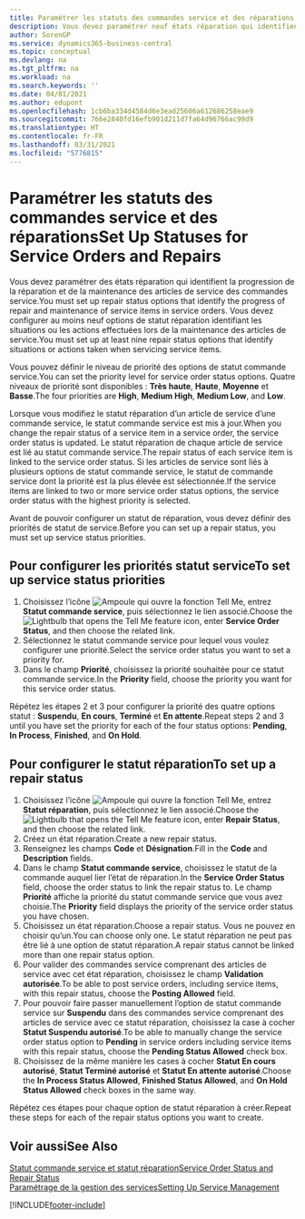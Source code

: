 ```yaml
---
title: Paramétrer les statuts des commandes service et des réparations | Microsoft Docs
description: Vous devez paramétrer neuf états réparation qui identifient la progression de la réparation et de la maintenance des articles de service des commandes service.
author: SorenGP
ms.service: dynamics365-business-central
ms.topic: conceptual
ms.devlang: na
ms.tgt_pltfrm: na
ms.workload: na
ms.search.keywords: ''
ms.date: 04/01/2021
ms.author: edupont
ms.openlocfilehash: 1cb6ba334d4584d6e3ead25606a612686258eae9
ms.sourcegitcommit: 766e2840fd16efb901d211d7fa64d96766ac99d9
ms.translationtype: HT
ms.contentlocale: fr-FR
ms.lasthandoff: 03/31/2021
ms.locfileid: "5776815"
---
```

# <a name="set-up-statuses-for-service-orders-and-repairs"></a><span data-ttu-id="0b75a-103">Paramétrer les statuts des commandes service et des réparations</span><span class="sxs-lookup"><span data-stu-id="0b75a-103">Set Up Statuses for Service Orders and Repairs</span></span>

<span data-ttu-id="0b75a-104">Vous devez paramétrer des états réparation qui identifient la progression de la réparation et de la maintenance des articles de service des commandes service.</span><span class="sxs-lookup"><span data-stu-id="0b75a-104">You must set up repair status options that identify the progress of repair and maintenance of service items in service orders.</span></span> <span data-ttu-id="0b75a-105">Vous devez configurer au moins neuf options de statut réparation identifiant les situations ou les actions effectuées lors de la maintenance des articles de service.</span><span class="sxs-lookup"><span data-stu-id="0b75a-105">You must set up at least nine repair status options that identify situations or actions taken when servicing service items.</span></span>  

<span data-ttu-id="0b75a-106">Vous pouvez définir le niveau de priorité des options de statut commande service.</span><span class="sxs-lookup"><span data-stu-id="0b75a-106">You can set the priority level for service order status options.</span></span> <span data-ttu-id="0b75a-107">Quatre niveaux de priorité sont disponibles : **Très haute**, **Haute**, **Moyenne** et **Basse**.</span><span class="sxs-lookup"><span data-stu-id="0b75a-107">The four priorities are **High**, **Medium High**, **Medium Low**, and **Low**.</span></span>  

<span data-ttu-id="0b75a-108">Lorsque vous modifiez le statut réparation d’un article de service d’une commande service, le statut commande service est mis à jour.</span><span class="sxs-lookup"><span data-stu-id="0b75a-108">When you change the repair status of a service item in a service order, the service order status is updated.</span></span> <span data-ttu-id="0b75a-109">Le statut réparation de chaque article de service est lié au statut commande service.</span><span class="sxs-lookup"><span data-stu-id="0b75a-109">The repair status of each service item is linked to the service order status.</span></span> <span data-ttu-id="0b75a-110">Si les articles de service sont liés à plusieurs options de statut commande service, le statut de commande service dont la priorité est la plus élevée est sélectionnée.</span><span class="sxs-lookup"><span data-stu-id="0b75a-110">If the service items are linked to two or more service order status options, the service order status with the highest priority is selected.</span></span>  

<span data-ttu-id="0b75a-111">Avant de pouvoir configurer un statut de réparation, vous devez définir des priorités de statut de service.</span><span class="sxs-lookup"><span data-stu-id="0b75a-111">Before you can set up a repair status, you must set up service status priorities.</span></span>

## <a name="to-set-up-service-status-priorities"></a><span data-ttu-id="0b75a-112">Pour configurer les priorités statut service</span><span class="sxs-lookup"><span data-stu-id="0b75a-112">To set up service status priorities</span></span>

1. <span data-ttu-id="0b75a-113">Choisissez l’icône ![Ampoule qui ouvre la fonction Tell Me](media/ui-search/search_small.png "Dites-moi ce que vous voulez faire"), entrez **Statut commande service**, puis sélectionnez le lien associé.</span><span class="sxs-lookup"><span data-stu-id="0b75a-113">Choose the ![Lightbulb that opens the Tell Me feature](media/ui-search/search_small.png "Tell me what you want to do") icon, enter **Service Order Status**, and then choose the related link.</span></span>  
2. <span data-ttu-id="0b75a-114">Sélectionnez le statut commande service pour lequel vous voulez configurer une priorité.</span><span class="sxs-lookup"><span data-stu-id="0b75a-114">Select the service order status you want to set a priority for.</span></span>  
3. <span data-ttu-id="0b75a-115">Dans le champ **Priorité**, choisissez la priorité souhaitée pour ce statut commande service.</span><span class="sxs-lookup"><span data-stu-id="0b75a-115">In the **Priority** field, choose the priority you want for this service order status.</span></span>  

<span data-ttu-id="0b75a-116">Répétez les étapes 2 et 3 pour configurer la priorité des quatre options statut : **Suspendu**, **En cours**, **Terminé** et **En attente**.</span><span class="sxs-lookup"><span data-stu-id="0b75a-116">Repeat steps 2 and 3 until you have set the priority for each of the four status options: **Pending**, **In Process**, **Finished**, and **On Hold**.</span></span>  

## <a name="to-set-up-a-repair-status"></a><span data-ttu-id="0b75a-117">Pour configurer le statut réparation</span><span class="sxs-lookup"><span data-stu-id="0b75a-117">To set up a repair status</span></span>

1. <span data-ttu-id="0b75a-118">Choisissez l’icône ![Ampoule qui ouvre la fonction Tell Me](media/ui-search/search_small.png "Dites-moi ce que vous voulez faire"), entrez **Statut réparation**, puis sélectionnez le lien associé.</span><span class="sxs-lookup"><span data-stu-id="0b75a-118">Choose the ![Lightbulb that opens the Tell Me feature](media/ui-search/search_small.png "Tell me what you want to do") icon, enter **Repair Status**, and then choose the related link.</span></span>
2. <span data-ttu-id="0b75a-119">Créez un état réparation.</span><span class="sxs-lookup"><span data-stu-id="0b75a-119">Create a new repair status.</span></span>  
3. <span data-ttu-id="0b75a-120">Renseignez les champs **Code** et **Désignation**.</span><span class="sxs-lookup"><span data-stu-id="0b75a-120">Fill in the **Code** and **Description** fields.</span></span>  
4. <span data-ttu-id="0b75a-121">Dans le champ **Statut commande service**, choisissez le statut de la commande auquel lier l’état de réparation.</span><span class="sxs-lookup"><span data-stu-id="0b75a-121">In the **Service Order Status** field, choose the order status to link the repair status to.</span></span> <span data-ttu-id="0b75a-122">Le champ **Priorité** affiche la priorité du statut commande service que vous avez choisie.</span><span class="sxs-lookup"><span data-stu-id="0b75a-122">The **Priority** field displays the priority of the service order status you have chosen.</span></span>  
5. <span data-ttu-id="0b75a-123">Choisissez un état réparation.</span><span class="sxs-lookup"><span data-stu-id="0b75a-123">Choose a repair status.</span></span> <span data-ttu-id="0b75a-124">Vous ne pouvez en choisir qu’un.</span><span class="sxs-lookup"><span data-stu-id="0b75a-124">You can choose only one.</span></span> <span data-ttu-id="0b75a-125">Le statut réparation ne peut pas être lié à une option de statut réparation.</span><span class="sxs-lookup"><span data-stu-id="0b75a-125">A repair status cannot be linked more than one repair status option.</span></span>  
6. <span data-ttu-id="0b75a-126">Pour valider des commandes service comprenant des articles de service avec cet état réparation, choisissez le champ **Validation autorisée**.</span><span class="sxs-lookup"><span data-stu-id="0b75a-126">To be able to post service orders, including service items, with this repair status, choose the **Posting Allowed** field.</span></span>  
7. <span data-ttu-id="0b75a-127">Pour pouvoir faire passer manuellement l’option de statut commande service sur **Suspendu** dans des commandes service comprenant des articles de service avec ce statut réparation, choisissez la case à cocher **Statut Suspendu autorisé**.</span><span class="sxs-lookup"><span data-stu-id="0b75a-127">To be able to manually change the service order status option to **Pending** in service orders including service items with this repair status, choose the **Pending Status Allowed** check box.</span></span>  
8. <span data-ttu-id="0b75a-128">Choisissez de la même manière les cases à cocher **Statut En cours autorisé**, **Statut Terminé autorisé** et **Statut En attente autorisé**.</span><span class="sxs-lookup"><span data-stu-id="0b75a-128">Choose the **In Process Status Allowed**, **Finished Status Allowed**, and **On Hold Status Allowed** check boxes in the same way.</span></span>

<span data-ttu-id="0b75a-129">Répétez ces étapes pour chaque option de statut réparation à créer.</span><span class="sxs-lookup"><span data-stu-id="0b75a-129">Repeat these steps for each of the repair status options you want to create.</span></span>

## <a name="see-also"></a><span data-ttu-id="0b75a-130">Voir aussi</span><span class="sxs-lookup"><span data-stu-id="0b75a-130">See Also</span></span>

[<span data-ttu-id="0b75a-131">Statut commande service et statut réparation</span><span class="sxs-lookup"><span data-stu-id="0b75a-131">Service Order Status and Repair Status</span></span>](service-service-order-status-and-repair-status.md)  
[<span data-ttu-id="0b75a-132">Paramétrage de la gestion des services</span><span class="sxs-lookup"><span data-stu-id="0b75a-132">Setting Up Service Management</span></span>](service-setup-service.md)  


[!INCLUDE[footer-include](includes/footer-banner.md)]
